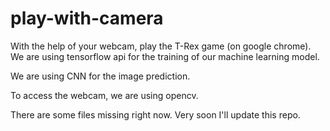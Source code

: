 # play-with-camera

With the help of your webcam, play the T-Rex game (on google chrome).
We are using tensorflow api for the training of our machine learning model.

We are using CNN for the image prediction.

To access the webcam, we are using opencv.

There are some files missing right now. Very soon I'll update this repo.
